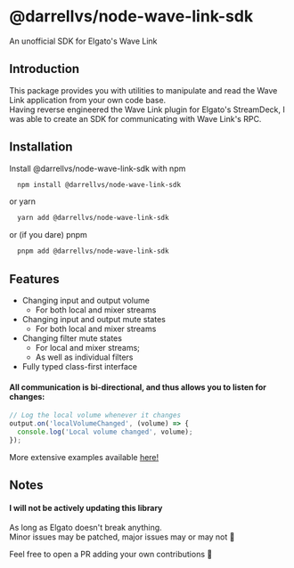 # @darrellvs/node-wave-link-sdk

An unofficial SDK for Elgato's Wave Link

## Introduction

This package provides you with utilities to manipulate and read the Wave Link application from your own code base.\
Having reverse engineered the Wave Link plugin for Elgato's StreamDeck, I was able to create an SDK for communicating with Wave Link's RPC.

## Installation

Install @darrellvs/node-wave-link-sdk with npm

```bash
  npm install @darrellvs/node-wave-link-sdk
```

or yarn

```bash
  yarn add @darrellvs/node-wave-link-sdk
```

or (if you dare) pnpm

```bash
  pnpm add @darrellvs/node-wave-link-sdk
```

## Features

- Changing input and output volume
  - For both local and mixer streams
- Changing input and output mute states
  - For both local and mixer streams
- Changing filter mute states
  - For local and mixer streams;
  - As well as individual filters
- Fully typed class-first interface

#### All communication is bi-directional, and thus allows you to listen for changes:

```typescript
// Log the local volume whenever it changes
output.on('localVolumeChanged', (volume) => {
  console.log('Local volume changed', volume);
});
```

More extensive examples available [here!](https://github.com/DarrellVS/node-wave-link-sdk/tree/main/examples)

## Notes

#### I will not be actively updating this library

As long as Elgato doesn't break anything.\
Minor issues may be patched, major issues may or may not 👀

Feel free to open a PR adding your own contributions 🚀
